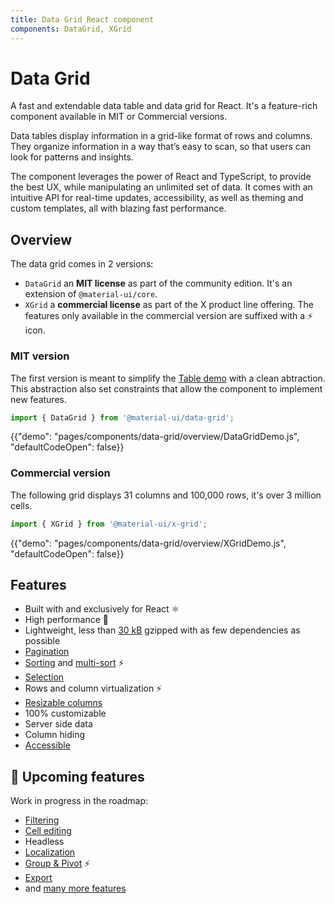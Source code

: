 ```yaml
---
title: Data Grid React component
components: DataGrid, XGrid
---
```


# Data Grid

<p class="description">A fast and extendable data table and data grid for React. It's a feature-rich component available in MIT or Commercial versions.</p>

Data tables display information in a grid-like format of rows and columns. They organize information in a way that’s easy to scan, so that users can look for patterns and insights.

The component leverages the power of React and TypeScript, to provide the best UX, while manipulating an unlimited set of data. It comes with an intuitive API for real-time updates, accessibility, as well as theming and custom templates, all with blazing fast performance.

## Overview

The data grid comes in 2 versions:

- `DataGrid` an **MIT license** as part of the community edition. It's an extension of `@material-ui/core`.
- `XGrid` a **commercial license** as part of the X product line offering.
  The features only available in the commercial version are suffixed with a ⚡️ icon.

### MIT version

The first version is meant to simplify the [Table demo](https://material-ui.com/components/tables/#sorting-amp-selecting) with a clean abtraction.
This abstraction also set constraints that allow the component to implement new features.

```js
import { DataGrid } from '@material-ui/data-grid';
```

{{"demo": "pages/components/data-grid/overview/DataGridDemo.js", "defaultCodeOpen": false}}

### Commercial version

The following grid displays 31 columns and 100,000 rows, it's over 3 million cells.

```js
import { XGrid } from '@material-ui/x-grid';
```

{{"demo": "pages/components/data-grid/overview/XGridDemo.js", "defaultCodeOpen": false}}

## Features

- Built with and exclusively for React ⚛️
- High performance 🚀
- Lightweight, less than [30 kB](https://bundlephobia.com/result?p=@material-ui/x-grid) gzipped with as few dependencies as possible
- [Pagination](/components/data-grid/pagination/)
- [Sorting](/components/data-grid/rows/#row-sorting) and [multi-sort](/components/data-grid/rows/#multi-column-sorting) ⚡️
- [Selection](/components/data-grid/selection/)
- Rows and column virtualization ⚡️
- [Resizable columns](/components/data-grid/columns/)
- 100% customizable
- Server side data
- Column hiding
- [Accessible](/components/data-grid/accessibility/)

## 🚧 Upcoming features

Work in progress in the roadmap:

- [Filtering](/components/data-grid/filtering/)
- [Cell editing](/components/data-grid/editing/)
- Headless
- [Localization](/components/data-grid/localization/)
- [Group & Pivot](/components/data-grid/group-pivot/) ⚡️
- [Export](/components/data-grid/export/)
- and [many more features](https://github.com/mui-org/material-ui-x/issues?q=is%3Aopen+label%3A%22component%3A+DataGrid%22+label%3Aenhancement)
